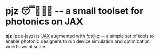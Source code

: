 # [pjz](https://github.com/spinsphotonics/fdtdz) 😴👕👖💤 -- a small toolset for photonics on JAX

**pjz** (pee-jayz) is [JAX](https://github.com/google/jax) augmented with [fdtd-z](https://github.com/spinsphotonics/fdtdz) -- a simple set of tools to enable photonic designers to run device simulation and optimization workflows at scale.


